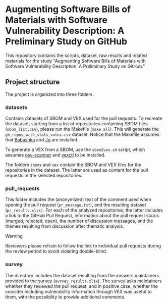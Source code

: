# Augmenting Software Bills of Materials with Software Vulnerability Description: A Preliminary Study on GitHub

This repository contains the scripts, dataset, raw results and related materials for the study "Augmenting Software Bills of Materials with Software Vulnerability Description: A Preliminary Study on GitHub."

## Project structure

The project is organized into three folders.

### datasets
Contains datasets of SBOM and VEX used for the pull requests. To recreate the dataset, starting from a list of repositories containing SBOM files (`sbom_list.csv`), please run the Makefile (`make all`). This will generate the `gh_repos_with_stats_vulns.csv` dataset. Notice that the Makefile assumes that [Babashka](https://babashka.org) and [Jq](https://jqlang.github.io/jq/) are installed.

To generate a VEX from a SBOM, use the `sbom2vex.sh` script, which assumes [osv-scanner](https://github.com/google/osv-scanner) and [vexctl](https://github.com/openvex/vexctl) to be installed.

The folders `sboms` and `vex` contain the SBOM and VEX files for the repositories in the dataset. The latter are used as content for the pull requests in the selected repositories.

### pull_requests
This folder includes the (anonymized) text of the comment used when opening the pull request (`pr_message.txt`), and the resulting dataset (`pr_results.xlsx)`. For each of the analyzed repositories, the latter includes a link to the GitHub Pull Request, information about the pull request status (merged, rejected, open), the number of discussion messages, and the themes resulting from discussion after thematic analysis.

> [!WARNING]
> Reviewers please refrain to follow the link to individual pull requests during the review period to avoid violating double-blind. 

### survey 
The directory includes the dataset resulting from the answers maintainers provided to the survey (`survey_results.xlsx`). The survey asks maintainers whether they reviewed the pull request, and in positive case, whether the consider including vulnerability information through VEX was useful to them, with the possibility to provide additional comments.
